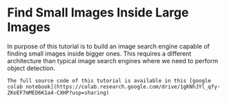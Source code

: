 # Find Small Images Inside Large Images
In purpose of this tutorial is to build an image search engine capable of finding small images inside bigger ones.
This requires a different architecture than typical image search engines where we need to perform object detection.

```{tip}
The full source code of this tutorial is available in this [google colab notebook](https://colab.research.google.com/drive/1gKNhJYl_qfy-ZKoEF7mMED6K1a4-CXHP?usp=sharing)
```

```{include} formulating-problem.md
```
```{include} pre-requisites.md
```
```{include} building-executors.md
```
```{include} building-flows.md
```

